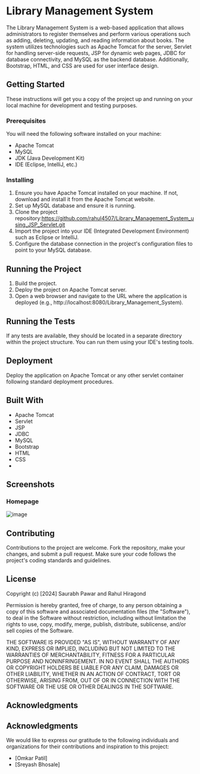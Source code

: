 # Library Management System

The Library Management System is a web-based application that allows administrators to register themselves and perform various operations such as adding, deleting, updating, and reading information about books. 
The system utilizes technologies such as Apache Tomcat for the server, Servlet for handling server-side requests, JSP for dynamic web pages, JDBC for database connectivity, and MySQL as the backend database.
Additionally, Bootstrap, HTML, and CSS are used for user interface design.

## Getting Started

These instructions will get you a copy of the project up and running on your local machine for development and testing purposes.

### Prerequisites

You will need the following software installed on your machine:

- Apache Tomcat
- MySQL
- JDK (Java Development Kit)
- IDE (Eclipse, IntelliJ, etc.)

### Installing

1. Ensure you have Apache Tomcat installed on your machine. If not, download and install it from the Apache Tomcat website.
2. Set up MySQL database and ensure it is running.
3. Clone the project repository:https://github.com/rahul4507/Library_Management_System_using_JSP_Servlet.git
4. Import the project into your IDE (Integrated Development Environment) such as Eclipse or IntelliJ.
5. Configure the database connection in the project's configuration files to point to your MySQL database.

## Running the Project

1. Build the project.
2. Deploy the project on Apache Tomcat server.
3. Open a web browser and navigate to the URL where the application is deployed (e.g., http://localhost:8080/Library_Management_System).

## Running the Tests

If any tests are available, they should be located in a separate directory within the project structure. You can run them using your IDE's testing tools.

## Deployment

Deploy the application on Apache Tomcat or any other servlet container following standard deployment procedures.

## Built With

- Apache Tomcat
- Servlet
- JSP
- JDBC
- MySQL
- Bootstrap
- HTML
- CSS
- 
## Screenshots

### Homepage
![image](https://github.com/rahul4507/Library_Management_System_using_JSP_Servlet/assets/108340339/82b47054-e99f-46ae-a4dc-7344c0b29260)

## Contributing

Contributions to the project are welcome. Fork the repository, make your changes, and submit a pull request. Make sure your code follows the project's coding standards and guidelines.

## License
Copyright (c) [2024] Saurabh Pawar and Rahul Hiragond

Permission is hereby granted, free of charge, to any person obtaining a copy of this software and associated documentation files (the "Software"), to deal in the Software without restriction, including without limitation the rights to use, copy, modify, merge, publish, distribute, sublicense, and/or sell copies of the Software.

THE SOFTWARE IS PROVIDED "AS IS", WITHOUT WARRANTY OF ANY KIND, EXPRESS OR IMPLIED, INCLUDING BUT NOT LIMITED TO THE WARRANTIES OF MERCHANTABILITY, FITNESS FOR A PARTICULAR PURPOSE AND NONINFRINGEMENT. IN NO EVENT SHALL THE AUTHORS OR COPYRIGHT HOLDERS BE LIABLE FOR ANY CLAIM, DAMAGES OR OTHER LIABILITY, WHETHER IN AN ACTION OF CONTRACT, TORT OR OTHERWISE, ARISING FROM, OUT OF OR IN CONNECTION WITH THE SOFTWARE OR THE USE OR OTHER DEALINGS IN THE SOFTWARE.

## Acknowledgments

## Acknowledgments

We would like to express our gratitude to the following individuals and organizations for their contributions and inspiration to this project:

- [Omkar Patil]
- [Sreyash Bhosale]

